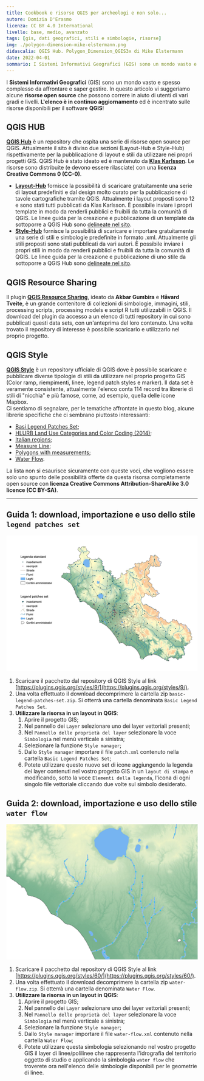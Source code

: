 ```yaml
---
title: Cookbook e risorse QGIS per archeologi e non solo...
autore: Domizia D'Erasmo
licenza: CC BY 4.0 International
livello: base, medio, avanzato
tags: [gis, dati geografici, stili e simbologie, risorse]
img: ./polygon-dimension-mike-elstermann.png
didascalia: QGIS Hub. Polygon_Dimension_QGIS3x di Mike Elstermann
date: 2022-04-01
sommario: I Sistemi Informativi Geografici (GIS) sono un mondo vasto e spesso complesso da affrontare e saper gestire. In questo articolo vi suggeriamo alcune risorse open source che possono correre in aiuto di utenti di vari gradi e livelli. L'elenco è in continuo aggiornamento ed è incentrato sulle risorse disponibili per il software QGIS..
---
```


I **Sistemi Informativi Geografici** (GIS) sono un mondo vasto e spesso complesso da affrontare e saper gestire. In questo articolo vi suggeriamo alcune **risorse open source** che possono correre in aiuto di utenti di vari gradi e livelli. **L'elenco è in continuo aggiornamento** ed è incentrato sulle risorse disponibili per il software **QGIS**!

## QGIS HUB

[**QGIS Hub**](http://qgis-hub.fast-page.org/index.php#) è un repository che ospita una serie di risorse open source per QGIS. Attualmente il sito è diviso due sezioni (Layout-Hub e Style-Hub) rispettivamente per la pubblicazione di layout e stili da utilizzare nei propri progetti GIS. QGIS Hub è stato ideato ed è mantenuto da [**Klas Karlsson**](https://twitter.com/klaskarlsson). Le risorse sono distribuite (e devono essere rilasciate) con una **licenza Creative Commons 0 (CC-0)**.

- [**Layout-Hub**](http://qgis-hub.fast-page.org/layouts.php) fornisce la possibilità di scaricare gratuitamente una serie di layout predefiniti e dal design molto curato per la pubblicazione di tavole cartografiche  tramite QGIS. Attualmente i layout proposti sono 12 e sono stati tutti pubblicati da Klas Karlsson. È possibile inviare i propri template in modo da renderli pubblici e fruibili da tutta la comunità di QGIS. Le linee guida per la creazione e pubblicazione di un template da sottoporre a QGIS Hub sono [delineate nel sito](http://qgis-hub.fast-page.org/index.php).
- [**Style-Hub**](http://qgis-hub.fast-page.org/styles.php) fornisce la possibilità di scaricare e importare gratuitamente una serie di stili e simbologie predefinite in formato .xml. Attualmente gli stili proposti sono stati pubblicati da vari autori. È possibile inviare i propri stili in modo da renderli pubblici e fruibili da tutta la comunità di QGIS. Le linee guida per la creazione e pubblicazione di uno stile da sottoporre a QGIS Hub sono [delineate nel sito](http://qgis-hub.fast-page.org/index.php).

## QGIS Resource Sharing

Il plugin [**QGIS Resource Sharing**](https://plugins.qgis.org/plugins/qgis_resource_sharing/), ideato da **Akbar Gumbira** e **Håvard Tveite**, è un grande contenitore di collezioni di simbologie, immagini, stili, processing scripts, processing models e script R tutti utilizzabili in QGIS. Il download del plugin da accesso a un elenco di tutti repository in cui sono pubblicati questi data sets, con un'anteprima del loro contenuto. Una volta trovato il repository di interesse è possibile scaricarlo e utilizzarlo nel proprio progetto.

## QGIS Style

[**QGIS Style**]((https://plugins.qgis.org/styles/?page=1&&order_by=-upload_date&&is_gallery=true&&)) è un repository ufficiale di QGIS dove è possibile scaricare e pubblicare diverse tipologie di stili da utilizzare nel proprio progetto GIS (Color ramp, riempimenti, linee, legend patch styles e marker).
Il data set è veramente consistente, attualmente l'elenco conta 114 record tra librerie di stili di "nicchia" e più famose, come, ad esempio, quella delle icone Mapbox.  
Ci sentiamo di segnalare, per le tematiche affrontate in questo blog, alcune librerie specifiche che ci sembrano piuttosto interessanti:

- [Basi Legend Patches Set](https://plugins.qgis.org/styles/9/);
- [HLURB Land Use Categories and Color Coding (2014)](https://plugins.qgis.org/styles/62/);
- [Italian regions](https://plugins.qgis.org/styles/7/);
- [Measure Line](https://plugins.qgis.org/styles/5/);
- [Polygons with measurements](https://plugins.qgis.org/styles/21/);
- [Water Flow](https://plugins.qgis.org/styles/60/).

La lista non si esaurisce sicuramente con queste voci, che vogliono essere solo uno spunto delle possibilità offerte da questa risorsa completamente open source con **licenza Creative Commons Attribution-ShareAlike 3.0 licence (CC BY-SA)**.

---


## Guida 1: download, importazione e uso dello stile `legend patches set`

![Test Patches set](./legend-patches-set.jpeg)

1. Scaricare il pacchetto dal repository di QGIS Style al link [https://plugins.qgis.org/styles/9/](https://plugins.qgis.org/styles/9/).
1. Una volta effettuato il download decomprimere la cartella zip `basic-legend-patches-set.zip`. Si otterrà una cartella denominata `Basic Legend Patches Set`.
1. **Utilizzare la risorsa in un layout in QGIS**:
   1. Aprire il progetto GIS;
   1. Nel pannello dei `Layer` selezionare uno dei layer vettoriali presenti;
   1. Nel `Pannello delle proprietà del layer` selezionare la voce `Simbologia` nel menù verticale a sinistra;
   1. Selezionare la funzione `Style manager`;
   1. Dallo `Style manager` importare il file `patch.xml` contenuto nella cartella `Basic Legend Patches Set`;
   1. Potete utilizzare questo nuovo set di icone aggiungendo la legenda dei layer contenuti nel vostro progetto GIS in un `layout di stampa` e modificando, sotto la voce `Elementi della legenda`, l'icona di ogni singolo file vettoriale cliccando due volte sul simbolo desiderato.

## Guida 2:  download, importazione e uso dello stile `water flow`

![water-flow.jpeg](water-flow.jpeg)

1. Scaricare il pacchetto dal repository di QGIS Style al link [https://plugins.qgis.org/styles/60/](https://plugins.qgis.org/styles/60/).
1. Una volta effettuato il download decomprimere la cartella zip `water-flow.zip`. Si otterrà una cartella denominata `Water Flow`.
1. **Utilizzare la risorsa in un layout in QGIS**:
   1. Aprire il progetto GIS;
   1. Nel pannello dei `Layer` selezionare uno dei layer vettoriali presenti;
   1. Nel `Pannello delle proprietà del layer` selezionare la voce `Simbologia` nel menù verticale a sinistra;
   1. Selezionare la funzione `Style manager`;
   1. Dallo `Style manager` importare il file `water-flow.xml` contenuto nella cartella `Water Flow`;
   1. Potete utilizzare questa simbologia selezionando nel vostro progetto GIS il layer di linee/polilinee che rappresenta l'idrografia del territorio oggetto di studio e applicando la simbologia `water flow` che troverete ora nell'elenco delle simbologie disponibili per le geometrie di linee.  
